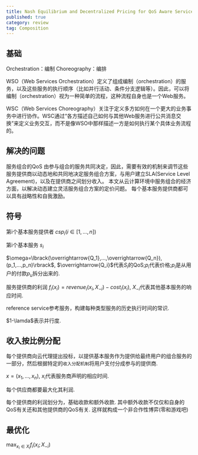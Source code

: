 ```yaml
---
title: Nash Equilibrium and Decentralized Pricing for QoS Aware Service Composition in Cloud Computing Environments
published: true
category: review
tag: Composition
---
```


## 基础

Orchestration：编制
Choreography：编排

WSO（Web Services Orchestration）定义了组成编制（orchestration）的服务，以及这些服务的执行顺序（比如并行活动、条件分支逻辑等）。因此，可以将编制（orchestration）视为一种简单的流程，这种流程自身也是一个Web服务。

WSC（Web Services Choreography）关注于定义多方如何在一个更大的业务事务中进行协作。WSC通过“各方描述自己如何与其他Web服务进行公共消息交换”来定义业务交互，而不是像WSO中那样描述一方是如何执行某个具体业务流程的。

## 解决的问题
服务组合的QoS 由参与组合的服务共同决定，因此，需要有效的机制来调节这些服务提供商以动态地和共同地决定服务组合方案，与用户建立SLA(Service Level Agreement)，以及在提供商之间划分收入。 本文从云计算环境中服务组合的经济方面，以解决动态建立灵活服务组合方案的定价问题。 每个基本服务提供商都可以具有战略性和自我激励。

## 符号

第i个基本服务提供者 $csp_i (i \in \lbrack 1,...,n\rbrack)$

第i个基本服务 $s_i$

$\omega=\lbrack(\overrightarrow{Q_1},...,\overrightarrow{Q_n}),(p_1,...,p_n)\rbrack$, $\overrightarrow{Q_i}$代表$S_i$的QoS;$p_i$代表价格;$p_i$是从用户的付款$p_u$拆分出来的.

服务提供商的利润 $f_i(x_i)=revenue_i(x_i, X_{-i})-cost_i(x_i)$, $X_{-i}$代表其他基本服务的响应时间.

reference service参考服务，构建每种类型服务的历史执行时间的常识.

$1-\lamda$表示并行度.


## 收入按比例分配

每个提供商向云代理提出投标，以提供基本服务作为提供给最终用户的组合服务的一部分，然后根据特定的`收入分配机制`将用户支付分成参与的提供商.

$x=(x_1, ..., x_n)$, $x_i$代表服务商声明的相应时间.

每个供应商都要最大化其利润.

每个提供商的利润划分为，基础收款和额外收款. 其中额外收款不仅仅和自身的QoS有关还和其他提供商的QoS有关. 这样就构成一个非合作性博弈(零和游戏吧)

## 最优化

$\mathop{max}_{x_i \in X_i} f_i(x_i;X_{-i})$

